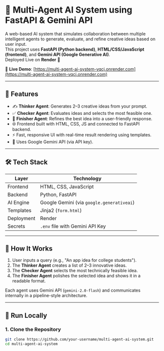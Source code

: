 # 🧠 Multi-Agent AI System using FastAPI & Gemini API

A web-based AI system that simulates collaboration between multiple intelligent agents to generate, evaluate, and refine creative ideas based on user input.  
This project uses **FastAPI (Python backend)**, **HTML/CSS/JavaScript (frontend)**, and **Gemini API (Google Generative AI)**.  
Deployed Live on **Render** 🚀

🔗 **Live Demo**: [https://multi-agent-ai-system-vqcj.onrender.com](https://multi-agent-ai-system-vqcj.onrender.com)

---

## 📌 Features

- ✍️ **Thinker Agent**: Generates 2–3 creative ideas from your prompt.
- ✅ **Checker Agent**: Evaluates ideas and selects the most feasible one.
- 🎯 **Finisher Agent**: Refines the best idea into a user-friendly response.
- 🌐 Frontend built with HTML, CSS, JS and connected to FastAPI backend.
- ⚡ Fast, responsive UI with real-time result rendering using templates.
- 🔐 Uses Google Gemini API (via API key).

---

## 🛠️ Tech Stack

| Layer     | Technology              |
|-----------|--------------------------|
| Frontend  | HTML, CSS, JavaScript    |
| Backend   | Python, FastAPI          |
| AI Engine | Google Gemini (via `google.generativeai`) |
| Templates | Jinja2 (`form.html`)     |
| Deployment| Render                   |
| Secrets   | `.env` file with Gemini API Key |

---

## 🚀 How It Works

1. User inputs a query (e.g., "An app idea for college students").
2. The **Thinker Agent** creates a list of 2–3 innovative ideas.
3. The **Checker Agent** selects the most technically feasible idea.
4. The **Finisher Agent** polishes the selected idea and shows it in a readable format.

Each agent uses Gemini API (`gemini-2.0-flash`) and communicates internally in a pipeline-style architecture.

---

## 🧪 Run Locally

### 1. Clone the Repository
```bash
git clone https://github.com/your-username/multi-agent-ai-system.git
cd multi-agent-ai-system
